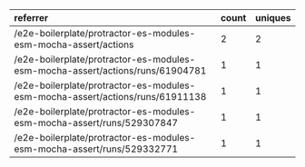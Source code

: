 | referrer                                                                      | count | uniques |
| :---------------------------------------------------------------------------- | :---- | :------ |
| /e2e-boilerplate/protractor-es-modules-esm-mocha-assert/actions               | 2     | 2       |
| /e2e-boilerplate/protractor-es-modules-esm-mocha-assert/actions/runs/61904781 | 1     | 1       |
| /e2e-boilerplate/protractor-es-modules-esm-mocha-assert/actions/runs/61911138 | 1     | 1       |
| /e2e-boilerplate/protractor-es-modules-esm-mocha-assert/runs/529307847        | 1     | 1       |
| /e2e-boilerplate/protractor-es-modules-esm-mocha-assert/runs/529332771        | 1     | 1       |